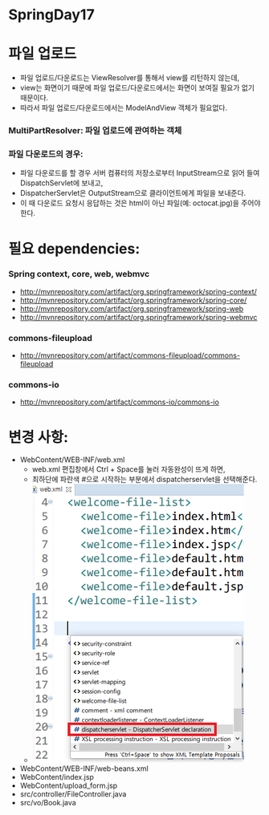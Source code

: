 SpringDay17
=============
# 파일 업로드
* 파일 업로드/다운로드는 ViewResolver를 통해서 view를 리턴하지 않는데,
* view는 화면이기 때문에 파일 업로드/다운로드에서는 화면이 보여질 필요가 없기 때문이다.
* 따라서 파일 업로드/다운로드에서는 ModelAndView 객체가 필요없다.

### MultiPartResolver: 파일 업로드에 관여하는 객체
### 파일 다운로드의 경우:
* 파일 다운로드를 할 경우 서버 컴퓨터의 저장소로부터 InputStream으로 읽어 들여 DispatchServlet에 보내고,
* DispatcherServlet은 OutputStream으로 클라이언트에게 파일을 보내준다.
* 이 때 다운로드 요청시 응답하는 것은 html이 아닌 파일(예: octocat.jpg)을 주어야 한다.

# 필요 dependencies:
### Spring context, core, web, webmvc
* http://mvnrepository.com/artifact/org.springframework/spring-context/
* http://mvnrepository.com/artifact/org.springframework/spring-core/
* http://mvnrepository.com/artifact/org.springframework/spring-web
* http://mvnrepository.com/artifact/org.springframework/spring-webmvc

### commons-fileupload
* http://mvnrepository.com/artifact/commons-fileupload/commons-fileupload
    
### commons-io
* http://mvnrepository.com/artifact/commons-io/commons-io

# 변경 사항:
* WebContent/WEB-INF/web.xml
    * web.xml 편집창에서 Ctrl + Space를 눌러 자동완성이 뜨게 하면,
    * 최하단에 파란색 #으로 시작하는 부분에서 dispatcherservlet을 선택해준다.
    * ![web.xml에서 자동완성](https://github.com/irrationnelle/SpringWorkspace/blob/master/imgs/autocomplete_dispatcherservlet.png)
* WebContent/WEB-INF/web-beans.xml
* WebContent/index.jsp
* WebContent/upload_form.jsp
* src/controller/FileController.java
* src/vo/Book.java

